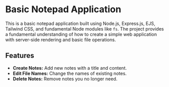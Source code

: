 # Basic Notepad Application

This is a basic notepad application built using Node.js, Express.js, EJS, Tailwind CSS, and fundamental Node modules like `fs`. The project provides a fundamental understanding of how to create a simple web application with server-side rendering and basic file operations.

## Features

- **Create Notes:** Add new notes with a title and content.
- **Edit File Names:** Change the names of existing notes.
- **Delete Notes:** Remove notes you no longer need.
